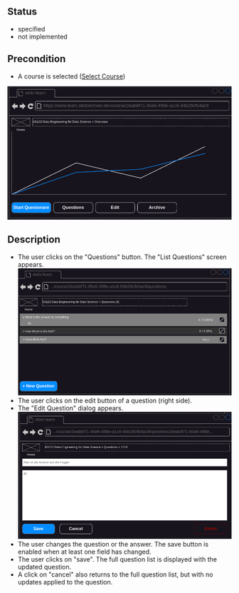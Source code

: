 ## Status
- specified
- not implemented

## Precondition
- A course is selected ([Select Course](./course-select.md))

![Selected Course](../mockups/course-selected.png)

## Description
- The user clicks on the "Questions" button. The "List Questions" screen appears.
![List Questions](../mockups/question-list-full.png)
- The user clicks on the edit button of a question (right side).
- The "Edit Question" dialog appears.
![Edit Question](../mockups/question-edit.png)
- The user changes the question or the answer. The save button is enabled when at least one field has changed.
- The user clicks on "save". The full question list is displayed with the updated question.
- A click on "cancel" also returns to the full question list, but with no updates applied to the question.
